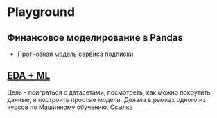 # Playground

## Финансовое моделирование в Pandas
* [Прогнозная модель сервиса подписки](https://github.com/Margarita-3M/Playground/blob/master/finmodel/SubscriptionModel.ipynb)

## [EDA + ML](https://github.com/Margarita-3M/Playground/blob/master/EDA_ML)
Цель - поиграться с датасетами, посмотреть, как можно покрутить данные, и построить простые модели. Делала в рамках одного из курсов по Машинному обучению.
Ссылка

